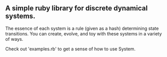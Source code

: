 A simple ruby library for discrete dynamical systems.
-----------------------------------------------------

The essence of each system is a rule (given as a hash) determining state transitions. You can create, evolve, and toy with these systems in a variety of ways.

Check out 'examples.rb' to get a sense of how to use System.

